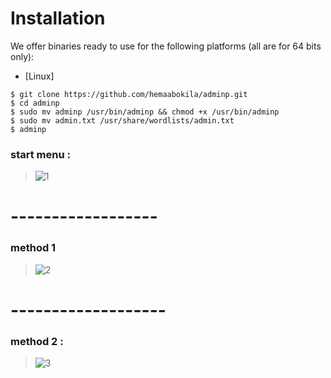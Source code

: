 # Installation

We offer binaries ready to use for the following platforms (all are for 64 bits only):

* [Linux]
```
$ git clone https://github.com/hemaabokila/adminp.git
$ cd adminp
$ sudo mv adminp /usr/bin/adminp && chmod +x /usr/bin/adminp
$ sudo mv admin.txt /usr/share/wordlists/admin.txt
$ adminp
```


###  start menu : 
> ![1](https://drive.google.com/file/d/1lbuJO2WGnDNCwkdqM5FbsFt9pc47lyLE/view?usp=drive_link)
# ------------------

###  method 1

> ![2](https://drive.google.com/file/d/1zCTbSAIPzxU6TLeYOx_IrNh3iP106F7W/view?usp=sharing)


# -------------------

###  method 2 :

> ![3](https://drive.google.com/file/d/1mA_jI_Xm7vR2nAHErhezaJ7fHMCPVk9l/view?usp=drive_link)
   

